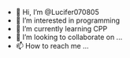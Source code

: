 - 👋 Hi, I’m @Lucifer070805
- 👀 I’m interested in programming
- 🌱 I’m currently learning CPP
- 💞️ I’m looking to collaborate on ...
- 📫 How to reach me ...

<!---
Lucifer070805/Lucifer070805 is a ✨ special ✨ repository because its `README.md` (this file) appears on your GitHub profile.
You can click the Preview link to take a look at your changes.
--->
